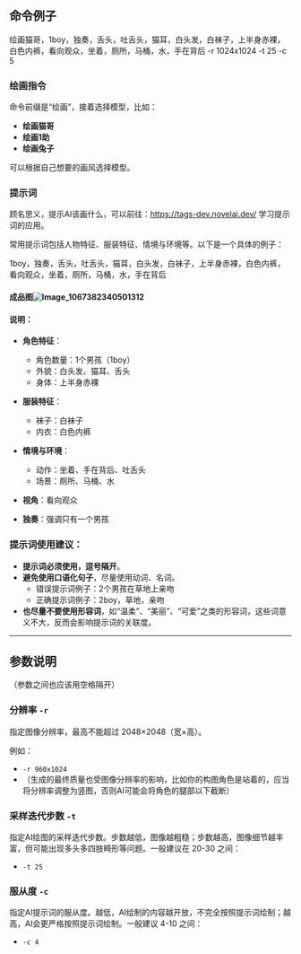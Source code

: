 ## 命令例子

绘画猫哥，1boy，独奏，舌头，吐舌头，猫耳，白头发，白袜子，上半身赤裸，白色内裤，看向观众，坐着，厕所，马桶，水，手在背后 -r 1024x1024 -t 25 -c 5


### 绘画指令

命令前缀是“绘画”，接着选择模型，比如：

- **绘画猫哥**
- **绘画1助**
- **绘画兔子**

可以根据自己想要的画风选择模型。

### 提示词

顾名思义，提示AI该画什么，可以前往：https://tags-dev.novelai.dev/ 学习提示词的应用。

常用提示词包括人物特征、服装特征、情境与环境等。以下是一个具体的例子：


1boy，独奏，舌头，吐舌头，猫耳，白头发，白袜子，上半身赤裸，白色内裤，看向观众，坐着，厕所，马桶，水，手在背后

#### 成品图![Image_1067382340501312](https://github.com/user-attachments/assets/46bcab0d-5efa-40d2-aec1-207a037d954c)
#### 说明：

- **角色特征**：
  - 角色数量：1个男孩（1boy）
  - 外貌：白头发、猫耳、舌头
  - 身体：上半身赤裸

- **服装特征**：
  - 袜子：白袜子
  - 内衣：白色内裤

- **情境与环境**：
  - 动作：坐着、手在背后、吐舌头
  - 场景：厕所、马桶、水

- **视角**：看向观众
- **独奏**：强调只有一个男孩

### 提示词使用建议：

- **提示词必须使用，逗号隔开**。
- **避免使用口语化句子**，尽量使用动词、名词。
  - 错误提示词例子：2个男孩在草地上亲吻
  - 正确提示词例子：2boy，草地，亲吻
- **也尽量不要使用形容词**，如“温柔”、“美丽”、“可爱”之类的形容词，这些词意义不大，反而会影响提示词的关联度。

---

## 参数说明
（参数之间也应该用空格隔开）
### 分辨率 `-r`
指定图像分辨率，最高不能超过 2048×2048（宽×高）。

例如：

- `-r 960x1024`
- （生成的最终质量也受图像分辨率的影响，比如你的构图角色是站着的，应当将分辨率调整为竖图，否则AI可能会将角色的腿部以下截断）

### 采样迭代步数 `-t`
指定AI绘图的采样迭代步数。步数越低，图像越粗糙；步数越高，图像细节越丰富，但可能出现多头多四肢畸形等问题。一般建议在 20-30 之间：

- `-t 25`

### 服从度 `-c`
指定AI提示词的服从度。越低，AI绘制的内容越开放，不完全按照提示词绘制；越高，AI会更严格按照提示词绘制。一般建议 4-10 之间：

- `-c 4`
